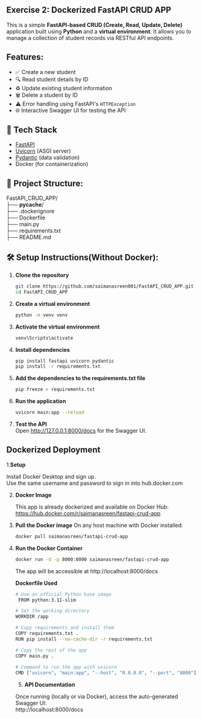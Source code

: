 ## Exercise 2: Dockerized FastAPI CRUD APP
This is a simple **FastAPI-based CRUD (Create, Read, Update, Delete)** application built using **Python**
and a **virtual environment**. It allows you to manage a collection of student records via RESTful API endpoints.

## Features:
- ✅ Create a new student
- 🔍 Read student details by ID
- ♻️ Update existing student information
- 🗑️ Delete a student by ID
- ⚠️ Error handling using FastAPI's `HTTPException`
- 🌐 Interactive Swagger UI for testing the API

## 🧰 Tech Stack

- [FastAPI](https://fastapi.tiangolo.com/)
- [Uvicorn](https://www.uvicorn.org/) (ASGI server)
- [Pydantic](https://docs.pydantic.dev/) (data validation)
- Docker (for containerization)

## 📁 Project Structure:

FastAPI_CRUD_APP/<br>
 ├── __pycache__/          <br>
 ├── .dockerignore          <br>
 ├── Dockerfile            <br>
 ├── main.py                <br>
 ├── requirements.txt      <br>
├── README.md

## 🛠️ Setup Instructions(Without Docker):
1. **Clone the repository**  
   ```bash
   git clone https://github.com/saimanasreen001/FastAPI_CRUD_APP.git
   cd FastAPI_CRUD_APP
   ```

2. **Create a virtual environment**
   ```bash
   python -m venv venv
   ```

3. **Activate the virtual environment**
   ```bash
   venv\Scripts\activate
   ```
4. **Install dependencies**
    ```bash
    pip install fastapi uvicorn pydantic
    pip install -r requirements.txt
    ```
5. **Add the dependencies to the requirements.txt file**
   ```bash
   pip freeze > requirements.txt
   ```

6. **Run the application**
    ```bash
    uvicorn main:app --reload
    ```
7. **Test the API**<br>
   Open http://127.0.0.1:8000/docs for the Swagger UI.
   
## Dockerized Deployment

 1.**Setup**
 
   Install Docker Desktop and sign up.<br>
   Use the same username and password to sign in into hub.docker.com

2. **Docker Image**
   
   This app is already dockerized and available on Docker Hub:<br>
   https://hub.docker.com/r/saimanasreen/fastapi-crud-app
   

3. **Pull the Docker image**
   On any host machine with Docker installed:
   ```bash
   docker pull saimanasreen/fastapi-crud-app
   ```

4. **Run the Docker Container**
   ```bash
   docker run -d -p 8000:8000 saimanasreen/fastapi-crud-app
   ```
   The app will be accessible at http://localhost:8000/docs

   **Dockerfile Used**
   ```bash
   # Use an official Python base image
    FROM python:3.11-slim

   # Set the working directory
   WORKDIR /app

   # Copy requirements and install them
   COPY requirements.txt .
   RUN pip install --no-cache-dir -r requirements.txt

   # Copy the rest of the app
   COPY main.py .
  
   # Command to run the app with uvicorn
   CMD ["uvicorn", "main:app", "--host", "0.0.0.0", "--port", "8000"]
   ```
   5. **API Documentation**
   
   Once running (locally or via Docker), access the auto-generated Swagger UI:<br>
   http://localhost:8000/docs
   
  
   




